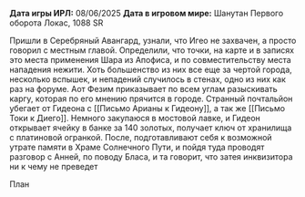 **Дата игры ИРЛ:** 08/06/2025
**Дата в игровом мире:** Шанутан Первого оборота Локас, 1088 SR

Пришли в Серебряный Авангард, узнали, что Игео не захвачен, а просто говорил с местным главой. Определили, что точки, на карте и в записях это места применения Шара из Апофиса, и по совместительству места нападения нежити. Хоть большенство из них все еще за чертой города, несколько вспышек, и непадений случилось в стенах, одно из них как раз на форуме. Аот Фезим приказывает по всем углам разыскивать каргу, которая по его мнению прячится в городе.  Странный почтальйон убегает от Гидеона с [[Письмо Арианы к Гидеону]], а так же  [[Письмо Токи к Диего]]. Немного закупаюся в мостовой лавке, и Гидеон открывает ячейку в банке за 140 золотых, получает ключ от хранилища с платиновой огранкой. После, подготавливают себя к возможной утрате памяти в Храме Солнечного Пути, и пойдя туда проводят разговор с Анней, по поводу Бласа, и та говорит, что затея инквизитора ни к чему не преведет

План